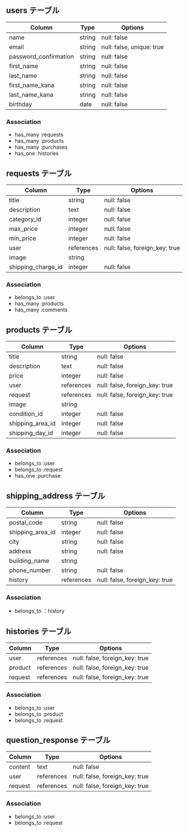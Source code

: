 ## users テーブル

| Column             | Type   | Options                        |
| ------------------ | ------ | ------------------------------ |
| name               | string | null: false                    |
| email              | string | null: false, unique: true      |
| password_confirmation| string | null: false                    |
| first_name         | string | null: false                    |
| last_name          | string | null: false                    |
| first_name_kana    | string | null: false                    |
| last_name_kana     | string | null: false                    |
| birthday           | date   | null: false                    |

### Association
- has_many :requests
- has_many :products
- has_many :purchases
- has_one  :histories

## requests テーブル

| Column       | Type       | Options                        |
| ------------ | ---------- | ------------------------------ |
| title        | string     | null: false                    |
| description  | text       | null: false                    |
| category_id  | integer    | null: false                    |
| max_price    | integer    | null: false                    |
| min_price    | integer    | null: false                    |
| user         | references | null: false, foreign_key: true |
| image        | string     |                                |
| shipping_charge_id  | integer    | null: false                    |

### Association
- belongs_to :user
- has_many :products
- has_many :comments

## products テーブル

| Column       | Type       | Options                        |
| ------------ | ---------- | ------------------------------ |
| title        | string     | null: false                    |
| description  | text       | null: false                    |
| price        | integer    | null: false                    |
| user         | references | null: false, foreign_key: true |
| request      | references | null: false, foreign_key: true |
| image        | string     |                                |
| condition_id        | integer    | null: false                    |
| shipping_area_id    | integer    | null: false                    |
| shipping_day_id     | integer    | null: false                    |

### Association
- belongs_to :user
- belongs_to :request
- has_one :purchase

## shipping_address テーブル

| Column       | Type       | Options                        |
| ------------ | ---------- | ------------------------------ |
| postal_code         | string     | null: false                    |
| shipping_area_id    | integer    | null: false                    |
| city                | string     | null: false                    |
| address             | string     | null: false                    |
| building_name       | string     |                                |
| phone_number        | string     | null: false                    |
| history             | references | null: false, foreign_key: true |

### Association
- belongs_to ：history

## histories テーブル

| Column              | Type       | Options                        |
| ------------------- | ---------- | ------------------------------ |
| user                | references | null: false, foreign_key: true |
| product             | references | null: false, foreign_key: true |
| request             | references | null: false, foreign_key: true |

### Association

  - belongs_to :user
  - belongs_to :product
  - belongs_to :request


## question_response テーブル

| Column       | Type       | Options                        |
| ------------ | ---------- | ------------------------------ |
| content      | text       | null: false                    |
| user         | references | null: false, foreign_key: true |
| request      | references | null: false, foreign_key: true |

### Association
  - belongs_to :user
  - belongs_to :request
